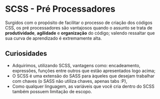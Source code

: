 # **SCSS - Pré Processadores**

Surgidos com o propósito de facilitar o processo de criação dos códigos CSS, os pré processadores são vantajosos quando o assunto se trata de **produtividade**, **agilidade** e **organização** do código; valendo ressaltar que sua curva de aprendizado é extremamente alta.



## **Curiosidades**

- Adquirimos, utilizando SCSS, vantagens como: encadeamento, expressões, funções entre outros que estão apresentados logo acima;
- O SCSS é uma extensão do SASS para àqueles que desejam trabalhar com chaves (o SASS não utiliza chaves, apenas tabs :P),
- Como qualquer linguagem, as variáveis que você cria dentro do SCSS também possuem limitação de escopo.